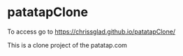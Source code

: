 # patatapClone

To access go to https://chrissglad.github.io/patatapClone/

This is a clone project of the patatap.com
